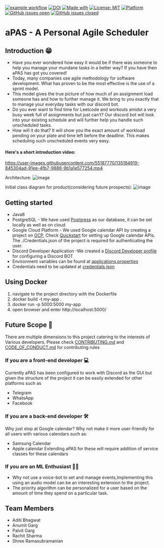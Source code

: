 [![example workflow](https://github.com/elric97/CalBot/actions/workflows/maven.yml/badge.svg)](https://github.com/elric97/CalBot/actions/workflows/maven.yml)
[![DOI](https://zenodo.org/badge/DOI/10.5281/zenodo.5528822.svg)](https://doi.org/10.5281/zenodo.5528822)
[![Made with](https://img.shields.io/badge/Made%20with-Java-blue)](https://www.java.com/en/)
[![License: MIT](https://img.shields.io/badge/license-MIT-green)](https://github.com/elric97/CalBot/blob/master/LICENSE)
[![Platform](https://img.shields.io/badge/platform-discord-blue)](https://discord.com/)
[![GitHub issues open](https://img.shields.io/github/issues/elric97/CalBot)](https://github.com/elric97/CalBot/issues)
[![GitHub issues closed](https://img.shields.io/github/issues-closed/elric97/CalBot?color=magenta)](https://github.com/elric97/CalBot/issues)
# aPAS - A Personal Agile Scheduler

## Introduction 😁
* Have you ever wondered how easy it would be if there was someone to help you manage your mundane tasks in a better way? If you have then aPAS has got you covered!
* Today, many companies use agile methodology for software development. What has proven to be the most effective is the use of a sprint model. 
* This model gives the true picture of how much of an assignment load someone has and how to further manage it. We bring to you exactly that to manage your everyday tasks with our discord bot.
* Do you ever want to find time for Leetcode and workouts amidst a very busy week full of assignments but just can’t? Our discord bot will look into your existing schedule and will further help you handle such unscheduled tasks. 
* How will it do that? It will show you the exact amount of workload pending on your plate and time left before the deadline. This makes scheduling such unscheduled events very easy. 

#### Here's a short introduction video:
https://user-images.githubusercontent.com/55187770/135184919-845304ad-91ee-4fb7-9886-9b1a1e577254.mp4


Architecture:
![image](https://user-images.githubusercontent.com/16212546/133550649-23125bf6-476e-435e-8f16-42a777d034fb.png)

Initial class diagram for product(considering future prospects):
![image](https://user-images.githubusercontent.com/16212546/133550846-e297d9f2-9907-4174-b1ec-d261a8b1353f.png)

## Getting started 
* Java8 
* PostgreSQL - We have used [Postgress](https://www.postgresql.org) as our database, it can be set locally as well as on cloud
* Google Cloud Platform - We used Google calendar API by creating a project on [GCP](https://developers.google.com/workspace/guides/create-project), Check [Quickstart](https://developers.google.com/calendar/api/quickstart/java) for setting up Google calendar APIs. The ./Credentials.json of the project is required for authenticating the user.
* Discord Developer Application -We created a [Discord Developer profile](https://discord.com/developers/docs/intro) for configuring a Discord BOT 
* Environment variables can be found at [applications.properties](/src/main/resources/application.properties)
* Credentials need to be updated at [credentials.json](/src/main/resources/credentials.json)

## Using Docker
1. navigate to the project directory with the Dockerfile
2. docker build -t my-app .
3. docker run -p 5000:5000 my-app
4. open browser and enter http://localhost:5000/


## Future Scope 🐾
There are multiple dimensions to this project catering to the interests of
Various developers. Please check [CONTRIBUTING.md](./CONTRIBUTING.md) and [CODE_OF_CONDUCT.md](./CODE_OF_CONDUCT.md) for contributing rules

### If you are a front-end developer 💻
Currently aPAS has been configured to work with Discord as the GUI but given the structure of the project it can be easily extended for other platforms such as
* Telegram
* WhatsApp
* Facebook 

### If you are a back-end developer 🛠️
Why just stop at Google calendar? Why not make it more user-friendly for all users with various calendars such as:
* Samsung Calendar
* Apple calendar
Extending aPAS for these will require addition of service classes for these calendars

### If you are an ML Enthusiast 🧑‍🔬
* Why not use a voice-bot to set and manage events,Implementing this using an audio model can be an interesting extension to the project.
* The priority algorithm can be personalized for a user based on the amount of time they spend on a particular task. 

## Team Members
* Aditi Bhagwat
* Anumit Garg
* Palvit Garg
* Rachit Sharma
* Shree Ramasubramanian
